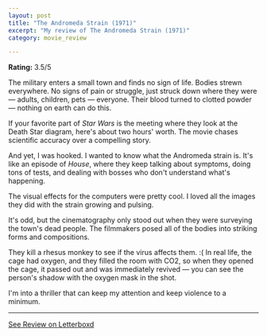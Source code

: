 ```yaml
---
layout: post
title: "The Andromeda Strain (1971)"
excerpt: "My review of The Andromeda Strain (1971)"
category: movie_review

---
```


**Rating:** 3.5/5

The military enters a small town and finds no sign of life. Bodies strewn everywhere. No signs of pain or struggle, just struck down where they were — adults, children, pets — everyone. Their blood turned to clotted powder — nothing on earth can do this.

If your favorite part of <i>Star Wars</i> is the meeting where they look at the Death Star diagram, here's about two hours' worth. The movie chases scientific accuracy over a compelling story.

And yet, I was hooked. I wanted to know what the Andromeda strain is. It's like an episode of <i>House</i>, where they keep talking about symptoms, doing tons of tests, and dealing with bosses who don't understand what's happening.

The visual effects for the computers were pretty cool. I loved all the images they did with the strain growing and pulsing.

It's odd, but the cinematography only stood out when they were surveying the town's dead people. The filmmakers posed all of the bodies into striking forms and compositions.

They kill a rhesus monkey to see if the virus affects them. :( In real life, the cage had oxygen, and they filled the room with CO2, so when they opened the cage, it passed out and was immediately revived — you can see the person's shadow with the oxygen mask in the shot.

I'm into a thriller that can keep my attention and keep violence to a minimum.

<hr>

[See Review on Letterboxd](https://boxd.it/546xE7)
